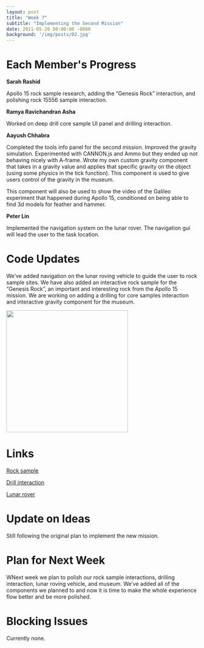 ```yaml
---
layout: post
title: "Week 7"
subtitle: "Implementing the Second Mission"
date: 2021-05-20 00:00:00 -0800
background: '/img/posts/02.jpg'
---
```


# Each Member's Progress

**Sarah Rashid**

Apollo 15 rock sample research, adding the “Genesis Rock” interaction, and polishing rock 15556 sample interaction. 

**Ramya Ravichandran Asha**

Worked on deep drill core sample UI panel and drilling interaction.

**Aayush Chhabra**

Completed the tools info panel for the second mission.
Improved the gravity simulation. Experimented with CANNON.js and Ammo but they ended up not behaving nicely with A-frame. Wrote my own custom gravity component that takes in a gravity value and applies that specific gravity on the object (using some physics in the tick function). This component is used to give users control of the gravity in the museum.

This component will also be used to show the video of the Galileo experiment that happened during Apollo 15, conditioned on being able to find 3d models for feather and hammer.

**Peter Lin**

Implemented the navigation system on the lunar rover. The navigation gui will lead the user to the task location.

# Code Updates

We’ve added navigation on the lunar roving vehicle to guide the user to rock sample sites. We have also added an interactive rock sample for the “Genesis Rock”, an important and interesting rock from the Apollo 15 mission. We are working on adding a drilling for core samples interaction and interactive gravity component for the museum.

<img src="{{site.baseurl}}/img/posts/week7/rover.gif" width="320">

# Links

[Rock sample](https://apollo-rock-samples.glitch.me/)

[Drill interaction](https://drill-core.glitch.me)

[Lunar rover](https://apollo-peter-4.glitch.me/)


# Update on Ideas

Still following the original plan to implement the new mission.

# Plan for Next Week

WNext week we plan to polish our rock sample interactions, drilling interaction, lunar roving vehicle, and museum. We’ve added all of the components we planned to and now it is time to make the whole experience flow better and be more polished.

# Blocking Issues

Currently none.
